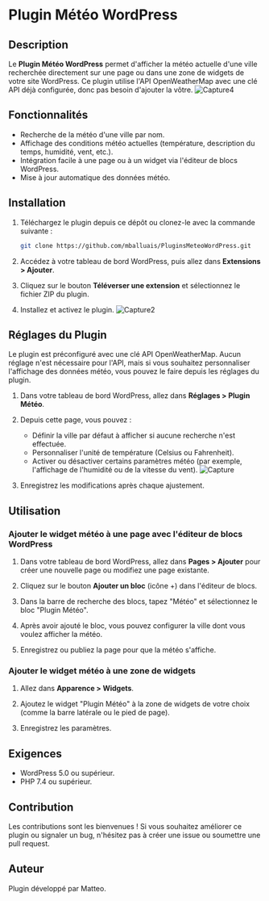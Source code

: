# Plugin Météo WordPress

## Description

Le **Plugin Météo WordPress** permet d'afficher la météo actuelle d'une ville recherchée directement sur une page ou dans une zone de widgets de votre site WordPress. Ce plugin utilise l'API OpenWeatherMap avec une clé API déjà configurée, donc pas besoin d'ajouter la vôtre.
![Capture4](https://github.com/user-attachments/assets/5d306561-5c11-46ce-aedc-12210f31110e)

## Fonctionnalités

- Recherche de la météo d'une ville par nom.
- Affichage des conditions météo actuelles (température, description du temps, humidité, vent, etc.).
- Intégration facile à une page ou à un widget via l'éditeur de blocs WordPress.
- Mise à jour automatique des données météo.

## Installation

1. Téléchargez le plugin depuis ce dépôt ou clonez-le avec la commande suivante :
    ```bash
    git clone https://github.com/mballuais/PluginsMeteoWordPress.git
    ```

2. Accédez à votre tableau de bord WordPress, puis allez dans **Extensions > Ajouter**.

3. Cliquez sur le bouton **Téléverser une extension** et sélectionnez le fichier ZIP du plugin.

4. Installez et activez le plugin.
![Capture2](https://github.com/user-attachments/assets/6591140b-8763-45c8-b64d-0108891fd82a)

## Réglages du Plugin

Le plugin est préconfiguré avec une clé API OpenWeatherMap. Aucun réglage n'est nécessaire pour l'API, mais si vous souhaitez personnaliser l'affichage des données météo, vous pouvez le faire depuis les réglages du plugin.

1. Dans votre tableau de bord WordPress, allez dans **Réglages > Plugin Météo**.
   
2. Depuis cette page, vous pouvez :
    - Définir la ville par défaut à afficher si aucune recherche n'est effectuée.
    - Personnaliser l'unité de température (Celsius ou Fahrenheit).
    - Activer ou désactiver certains paramètres météo (par exemple, l'affichage de l'humidité ou de la vitesse du vent).
    ![Capture](https://github.com/user-attachments/assets/cb12be8e-b3e1-4dc0-b5b9-2dd5b3d6f745)

3. Enregistrez les modifications après chaque ajustement.

## Utilisation

### Ajouter le widget météo à une page avec l'éditeur de blocs WordPress

1. Dans votre tableau de bord WordPress, allez dans **Pages > Ajouter** pour créer une nouvelle page ou modifiez une page existante.

2. Cliquez sur le bouton **Ajouter un bloc** (icône +) dans l'éditeur de blocs.

3. Dans la barre de recherche des blocs, tapez "Météo" et sélectionnez le bloc "Plugin Météo".

4. Après avoir ajouté le bloc, vous pouvez configurer la ville dont vous voulez afficher la météo.

5. Enregistrez ou publiez la page pour que la météo s'affiche.

### Ajouter le widget météo à une zone de widgets

1. Allez dans **Apparence > Widgets**.

2. Ajoutez le widget "Plugin Météo" à la zone de widgets de votre choix (comme la barre latérale ou le pied de page).

3. Enregistrez les paramètres.

## Exigences

- WordPress 5.0 ou supérieur.
- PHP 7.4 ou supérieur.

## Contribution

Les contributions sont les bienvenues ! Si vous souhaitez améliorer ce plugin ou signaler un bug, n'hésitez pas à créer une issue ou soumettre une pull request.

## Auteur

Plugin développé par Matteo.

